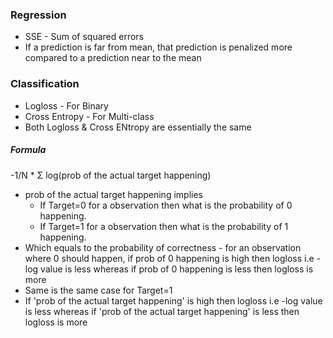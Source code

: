 ### Regression
* SSE - Sum of squared errors
* If a prediction is far from mean, that prediction is penalized more compared to a prediction near to the mean

### Classification
* Logloss - For Binary
* Cross Entropy - For Multi-class
* Both Logloss & Cross ENtropy are essentially the same

##### Formula
-1/N * Σ log(prob of the actual target happening)
* prob of the actual target happening implies 
  * If Target=0 for a observation then what is the probability of 0 happening. 
  * If Target=1 for a observation then what is the probability of 1 happening.
* Which equals to the probability of correctness - for an observation where 0 should happen, if prob of 0 happening is high then logloss i.e -log value is less whereas if prob of 0 happening is less then logloss is more
* Same is the same case for Target=1
* If 'prob of the actual target happening' is high then logloss i.e -log value is less whereas if 'prob of the actual target happening' is less then logloss is more





